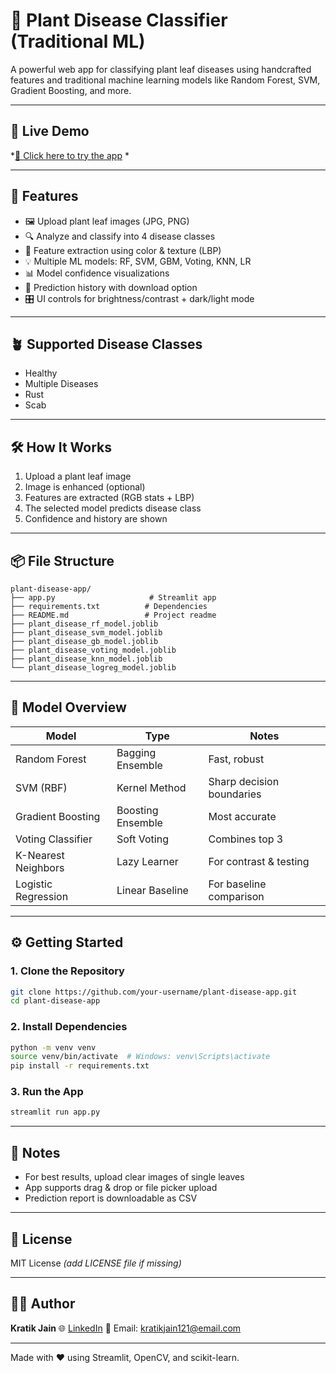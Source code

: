# 🌿 Plant Disease Classifier (Traditional ML)

A powerful web app for classifying plant leaf diseases using handcrafted features and traditional machine learning models like Random Forest, SVM, Gradient Boosting, and more.

---

## 🚀 Live Demo

*[🔗 Click here to try the app]([https://your-streamlit-app-url](https://plant-disease-app-2tgkxm6oc3d5r3wcuvxwgd.streamlit.app/)) *

---

## 🧠 Features

* 🖼️ Upload plant leaf images (JPG, PNG)
* 🔍 Analyze and classify into 4 disease classes
* 🧬 Feature extraction using color & texture (LBP)
* 💡 Multiple ML models: RF, SVM, GBM, Voting, KNN, LR
* 📊 Model confidence visualizations
* 📜 Prediction history with download option
* 🎛️ UI controls for brightness/contrast + dark/light mode

---

## 🪴 Supported Disease Classes

* Healthy
* Multiple Diseases
* Rust
* Scab

---

## 🛠️ How It Works

1. Upload a plant leaf image
2. Image is enhanced (optional)
3. Features are extracted (RGB stats + LBP)
4. The selected model predicts disease class
5. Confidence and history are shown

---

## 📦 File Structure

```
plant-disease-app/
├── app.py                     # Streamlit app
├── requirements.txt          # Dependencies
├── README.md                 # Project readme
├── plant_disease_rf_model.joblib
├── plant_disease_svm_model.joblib
├── plant_disease_gb_model.joblib
├── plant_disease_voting_model.joblib
├── plant_disease_knn_model.joblib
└── plant_disease_logreg_model.joblib
```

---

## 🧪 Model Overview

| Model               | Type              | Notes                     |
| ------------------- | ----------------- | ------------------------- |
| Random Forest       | Bagging Ensemble  | Fast, robust              |
| SVM (RBF)           | Kernel Method     | Sharp decision boundaries |
| Gradient Boosting   | Boosting Ensemble | Most accurate             |
| Voting Classifier   | Soft Voting       | Combines top 3            |
| K-Nearest Neighbors | Lazy Learner      | For contrast & testing    |
| Logistic Regression | Linear Baseline   | For baseline comparison   |

---

## ⚙️ Getting Started

### 1. Clone the Repository

```bash
git clone https://github.com/your-username/plant-disease-app.git
cd plant-disease-app
```

### 2. Install Dependencies

```bash
python -m venv venv
source venv/bin/activate  # Windows: venv\Scripts\activate
pip install -r requirements.txt
```

### 3. Run the App

```bash
streamlit run app.py
```

---

## 📝 Notes

* For best results, upload clear images of single leaves
* App supports drag & drop or file picker upload
* Prediction report is downloadable as CSV

---

## 📄 License

MIT License *(add LICENSE file if missing)*

---

## 🙋‍♂️ Author

**Kratik Jain**
🌐 [LinkedIn]([https://linkedin.com/in/your-profile](https://www.linkedin.com/in/kratik-jain12/))
💌 Email: [kratikjain121@email.com](mailto:kratikjain121@email.com)

---

Made with ❤️ using Streamlit, OpenCV, and scikit-learn.
